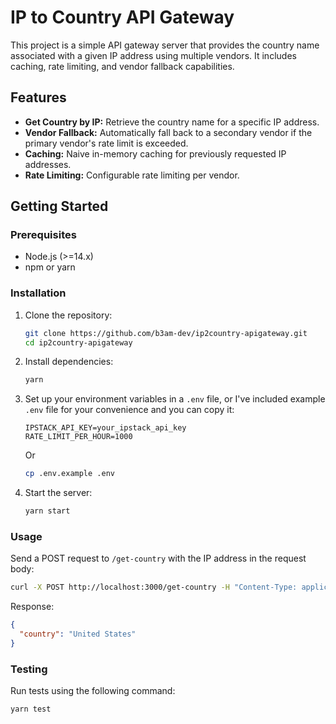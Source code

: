 # IP to Country API Gateway

This project is a simple API gateway server that provides the country name associated with a given IP address using multiple vendors. It includes caching, rate limiting, and vendor fallback capabilities.

## Features

- **Get Country by IP:** Retrieve the country name for a specific IP address.
- **Vendor Fallback:** Automatically fall back to a secondary vendor if the primary vendor's rate limit is exceeded.
- **Caching:** Naive in-memory caching for previously requested IP addresses.
- **Rate Limiting:** Configurable rate limiting per vendor.

## Getting Started

### Prerequisites

- Node.js (>=14.x)
- npm or yarn

### Installation

1. Clone the repository:

   ```bash
   git clone https://github.com/b3am-dev/ip2country-apigateway.git
   cd ip2country-apigateway
   ```

2. Install dependencies:

   ```bash
   yarn
   ```

3. Set up your environment variables in a `.env` file, or I've included example `.env` file for your convenience and you can copy it:

   ```
   IPSTACK_API_KEY=your_ipstack_api_key
   RATE_LIMIT_PER_HOUR=1000
   ```

   Or

   ```bash
   cp .env.example .env
   ```

4. Start the server:
   ```bash
   yarn start
   ```

### Usage

Send a POST request to `/get-country` with the IP address in the request body:

```bash
curl -X POST http://localhost:3000/get-country -H "Content-Type: application/json" -d '{"ip": "134.201.250.155"}'
```

Response:

```json
{
  "country": "United States"
}
```

### Testing

Run tests using the following command:

```bash
yarn test
```
